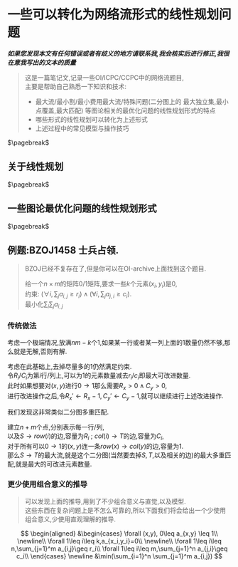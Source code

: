 # 一些可以转化为网络流形式的线性规划问题

***如果您发现本文有任何错误或者有歧义的地方请联系我,我会核实后进行修正,我很在意我写出的文本的质量***

> 这是一篇笔记文,记录一些OI/ICPC/CCPC中的网络流题目,  
> 主要是帮助自己熟悉一下知识和技术:  
> 
> - 最大流/最小割/最小费用最大流/特殊问题(二分图上的 最大独立集,最小点覆盖,最大匹配) 等图论相关的最优化问题的线性规划形式的特点
> - 哪些形式的线性规划可以转化为上述形式
> - 上述过程中的常见模型与操作技巧


$\pagebreak$

## 关于线性规划

$\pagebreak$

## 一些图论最优化问题的线性规划形式


$\pagebreak$

## 例题:BZOJ1458 士兵占领.

> BZOJ已经不复存在了,但是你可以在OI-archive上面找到这个题目.  
>  
> 给一个$n\times m$的矩阵$0/1$矩阵,要求一些$k$个元素$(x_i,y_i)$是$0$,  
> 约束: $(\forall i,\sum_j a_{i,j} \geq r_i) \land (\forall i,\sum_j a_{j,i} \geq c_i)$.  
> 最小化$\sum_i\sum_j a_{i,j}$


### 传统做法

考虑一个极端情况,放满$nm-k$个$1$,如果某一行或者某一列上面的$1$数量仍然不够,那么就是无解,否则有解.  

考虑在此基础上,去掉尽量多的$1$仍然满足约束.  
令$R_i/C_i$为第$i$行/列上,可以为$1$的元素数量减去$r_i/c_i$即最大可改进数量.  
此时如果想要对$(x,y)$进行$0\to 1$那么需要$R_x>0\land C_y>0$,  
进行改进操作之后,令$R_x\prime\leftarrow R_x-1,C_y\prime\leftarrow C_y-1$,就可以继续进行上述改进操作.  

我们发现这非常类似二分图多重匹配.  

建立$n+m$个点,分别表示每一行/列,  
以及$S\to row(i)$的边,容量为$R_i$ ; $col(i)\to T$的边,容量为$C_i$,   
对于所有可以$0\to 1$的$(x,y)$连一条$row(x)\to col(y)$的边,容量为$1$.  
那么$S\to T$的最大流,就是这个二分图(当然要去掉$S,T$,以及相关的边)的最大多重匹配,就是最大的可改进元素数量.  


### 更少使用组合意义的推导

> 可以发现上面的推导,用到了不少组合意义与直觉,以及模型.  
> 这些东西在复杂问题上是不怎么可靠的,所以下面我们将会给出一个少使用组合意义,少使用直观理解的推导.  

$$
\begin{aligned}
&\begin{cases}
	\forall (x,y), 0\leq a_{x,y} \leq 1\\
	\newline\\
	\forall 1\leq i\leq k,a_{x_i,y_i}=0\\
	\newline\\
	\forall 1\leq i\leq n,\sum_{j=1}^m a_{i,j}\geq r_i\\
	\forall 1\leq i\leq m,\sum_{j=1}^n a_{j,i}\geq c_i\\
\end{cases}
\newline
&\min(\sum_{i=1}^n \sum_{j=1}^m a_{i,j})
$$



